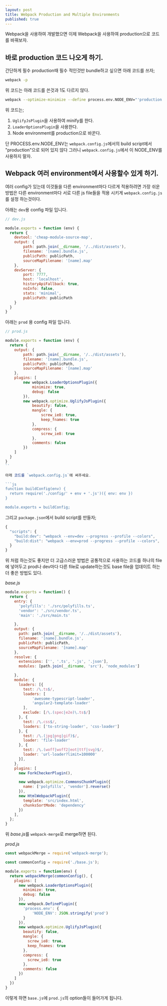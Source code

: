 ```yaml
---
layout: post
title: Webpack Production and Multiple Environments
published: true
---
```


Webpack을 사용하여 개발했으면 이제 Webpack을 사용하여 production으로 코드를 바꿔보자.


## 바로 production 코드 나오게 하기.

간단하게 필수 production때 필수 적인것만 bundle하고 싶으면 아래 코드를 쓰자;

```bash
webpack -p
```

위 코드는 아래 코드를 쓴것과 1도 다르지 않다.

```bash
webpack --optimize-minimize --define process.env.NODE_ENV="'production'"
```

위 코드는;

1. `UglifyJsPlugin`을 사용하여 minify를 한다.
2. `LoaderOptionsPlugin`을 사용한다.
3. Node environment를 production으로 바꾼다.

단 PROCESS.env.NODE_ENV는 `webpack.config.js`에서의 build script에서 "production"으로 되어 있지 않다 그러니 `webpack.config.js`에서 이 NODE_ENV를 사용하지 말자.


## Webpack 여러 environment에서 사용할수 있게 하기.

여러 config가 있는데 이것들을 다른 environment마다 다르게 적용하려면 가장 쉬운 방법은 다른 environment마다 서로 다른 js file들을 적용 시키게 `webpack.config.js`를 설정 하는것이다.

아래는 `dev`용 config 파일 입니다.

```js
// dev.js

module.exports = function (env) {
  return {
    devtool: 'cheap-module-source-map',
    output: {
        path: path.join(__dirname, '/../dist/assets'),
        filename: '[name].bundle.js',
        publicPath: publicPath,
        sourceMapFilename: '[name].map'
    },
    devServer: {
        port: 7777,
        host: 'localhost',
        historyApiFallback: true,
        noInfo: false,
        stats: 'minimal',
        publicPath: publicPath
    }
  }
}
```

아래는 `prod` 용 config 파일 입니다.

```js
// prod.js

module.exports = function (env) {
  return {
    output: {
        path: path.join(__dirname, '/../dist/assets'),
        filename: '[name].bundle.js',
        publicPath: publicPath,
        sourceMapFilename: '[name].map'
    },
    plugins: [
        new webpack.LoaderOptionsPlugin({
            minimize: true,
            debug: false
        }),
        new webpack.optimize.UglifyJsPlugin({
            beautify: false,
            mangle: {
                screw_ie8: true,
                keep_fnames: true
            },
            compress: {
                screw_ie8: true
            },
            comments: false
        })
    ]
  }
}
``

아래 코드를 `webpack.config.js`에 써주세요.

```js
function buildConfig(env) {
  return require('./config/' + env + '.js')({ env: env })
}

module.exports = buildConfig;
```

그리고 `package.json`에서 build script를 만들자;
```js
{
  "scripts": {
    "build:dev": "webpack --env=dev --progress --profile --colors",
    "build:dist": "webpack --env=prod --progress --profile --colors",
  }
}
```

위 처럼 하는것도 좋지만 더 고급스러운 방법은 공통적으로 사용하는 코드를 하나의 file에 넣어두고 prod나 dev마다 다른 file로 update하는것도 base file을 업데이트 하는 더 좋은 방법도 있다.

*base.js*

```js
module.exports = function() {
  return {
    entry: {
      'polyfills': './src/polyfills.ts',
      'vendor': './src/vendor.ts',
      'main': './src/main.ts'

    },
    output: {
      path: path.join(__dirname, '/../dist/assets'),
      filename: '[name].bundle.js',
      publicPath: publicPath,
      sourceMapFilename: '[name].map'
    },
    resolve: {
      extensions: ['', '.ts', '.js', '.json'],
      modules: [path.join(__dirname, 'src'), 'node_modules']

    },
    module: {
      loaders: [{
        test: /\.ts$/,
        loaders: [
            'awesome-typescript-loader',
            'angular2-template-loader'
        ],
        exclude: [/\.(spec|e2e)\.ts$/]
      }, {
        test: /\.css$/,
        loaders: ['to-string-loader', 'css-loader']
      }, {
        test: /\.(jpg|png|gif)$/,
        loader: 'file-loader'
      }, {
        test: /\.(woff|woff2|eot|ttf|svg)$/,
        loader: 'url-loader?limit=100000'
      }],
    },
    plugins: [
      new ForkCheckerPlugin(),

      new webpack.optimize.CommonsChunkPlugin({
        name: ['polyfills', 'vendor'].reverse()
      }),
      new HtmlWebpackPlugin({
        template: 'src/index.html',
        chunksSortMode: 'dependency'
      })
    ],
  };
}
```

위 *base.js*를 `webpack-merge`로 merge하면 된다.

*prod.js*

```js
const webpackMerge = require('webpack-merge');

const commonConfig = require('./base.js');

module.exports = function(env) {
  return webpackMerge(commonConfig(), {
    plugins: [
      new webpack.LoaderOptionsPlugin({
        minimize: true,
        debug: false
      }),
      new webpack.DefinePlugin({
        'process.env': {
            'NODE_ENV': JSON.stringify('prod')
        }
      }),
      new webpack.optimize.UglifyJsPlugin({
        beautify: false,
        mangle: {
          screw_ie8: true,
          keep_fnames: true
        },
        compress: {
          screw_ie8: true
        },
        comments: false
      })
    ]
  })
}

```

이렇게 하면 `base.js`에 `prod.js`의 option들이 들어가게 됩니다.

